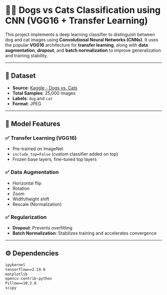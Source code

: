 # 🐶🐱 Dogs vs Cats Classification using CNN (VGG16 + Transfer Learning)

This project implements a deep learning classifier to distinguish between dog and cat images using **Convolutional Neural Networks (CNNs)**. It uses the popular **VGG16** architecture for **transfer learning**, along with **data augmentation**, **dropout**, and **batch normalization** to improve generalization and training stability.

---

## 📂 Dataset

- **Source**: [Kaggle - Dogs vs. Cats](https://www.kaggle.com/datasets/salader/dogs-vs-cats)
- **Total Samples**: 25,000 images
- **Labels**: `dog` and `cat`
- **Format**: JPEG

---

## 🧠 Model Features

### ✅ Transfer Learning (VGG16)
- Pre-trained on ImageNet
- `include_top=False` (custom classifier added on top)
- Frozen base layers, fine-tuned top layers

### ✅ Data Augmentation
- Horizontal flip
- Rotation
- Zoom
- Width/height shift
- Rescale (Normalization)

### ✅ Regularization
- **Dropout**: Prevents overfitting
- **Batch Normalization**: Stabilizes training and accelerates convergence

---

## ⚙️ Dependencies

```txt
ipykernel
tensorflow==2.19.0
matplotlib
opencv-contrib-python
Pillow==10.2.0
scipy

